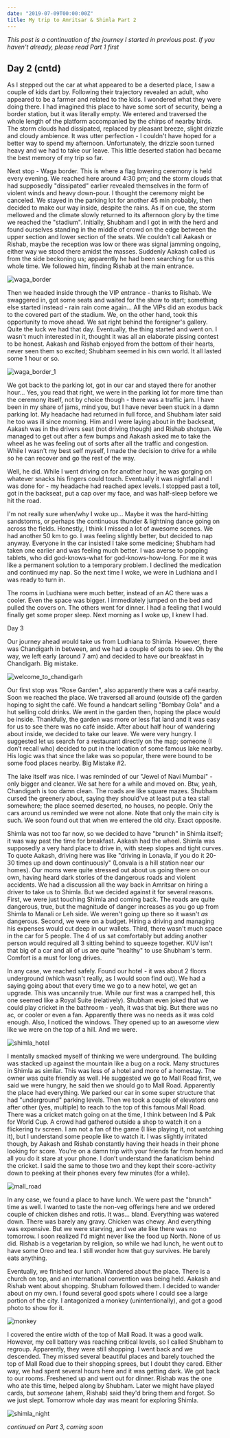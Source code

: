 ```yaml
---
date: "2019-07-09T00:00:00Z"
title: My trip to Amritsar & Shimla Part 2
---
```


_This post is a continuation of the journey I started in previous post. If you haven't already, please read Part 1 first_

## Day 2 (cntd)

As I stepped out the car at what appeared to be a deserted place, I saw a couple of kids dart by. Following their trajectory revealed an adult, who appeared to be a farmer and related to the kids. I wondered what they were doing there. I had imagined this place to have some sort of security, being a border station, but it was literally empty. We entered and traversed the whole length of the platform accompanied by the chirps of nearby birds. The storm clouds had dissipated, replaced by pleasant breeze, slight drizzle and cloudy ambience. It was utter perfection - I couldn't have hoped for a better way to spend my afternoon. Unfortunately, the drizzle soon turned heavy and we had to take our leave. This little deserted station had became the best memory of my trip so far.

Next stop - Waga border. This is where a flag lowering ceremony is held every evening. We reached here around 4:30 pm; and the storm clouds that had supposedly "dissipated" earlier revealed themselves in the form of violent winds and heavy down-pour. I thought the ceremony might be canceled. We stayed in the parking lot for another 45 min probably, then decided to make our way inside, despite the rains. As if on cue, the storm mellowed and the climate slowly returned to its afternoon glory by the time we reached the "stadium". Initially, Shubham and I got in with the herd and found ourselves standing in the middle of crowd on the edge between the upper section and lower section of the seats. We couldn’t call Aakash or Rishab, maybe the reception was low or there was signal jamming ongoing, either way we stood there amidst the masses. Suddenly Aakash called us from the side beckoning us; apparently he had been searching for us this whole time. We followed him, finding Rishab at the main entrance. 

![waga_border](/assets/images/waga_border.jpg)

Then we headed inside through the VIP entrance - thanks to Rishab. We swaggered in, got some seats and waited for the show to start; something else started instead - rain rain come again... All the VIPs did an exodus back to the covered part of the stadium. We, on the other hand, took this opportunity to move ahead. We sat right behind the foreigner's gallery. Quite the luck we had that day. Eventually, the thing started and went on. I wasn't much interested in it, thought it was all an elaborate pissing contest to be honest. Aakash and Rishab enjoyed from the bottom of their hearts, never seen them so excited; Shubham seemed in his own world. It all lasted some 1 hour or so.

![waga_border_1](/assets/images/waga_border_1.jpg)

We got back to the parking lot, got in our car and stayed there for another hour… Yes, you read that right, we were in the parking lot for more time than the ceremony itself, not by choice though - there was a traffic jam. I have been in my share of jams, mind you, but I have never been stuck in a damn parking lot. My headache had returned in full force, and Shubham later said he too was ill since morning. Him and I were laying about in the backseat, Aakash was in the drivers seat (not driving though) and Rishab shotgun. We managed to get out after a few bumps and Aakash asked me to take the wheel as he was feeling out of sorts after all the traffic and congestion. While I wasn't my best self myself, I made the decision to drive for a while so he can recover and go the rest of the way.

Well, he did. While I went driving on for another hour, he was gorging on whatever snacks his fingers could touch. Eventually it was nightfall and I was done for - my headache had reached apex levels. I stopped past a toll, got in the backseat, put a cap over my face, and was half-sleep before we hit the road.

I'm not really sure when/why I woke up… Maybe it was the hard-hitting sandstorms, or perhaps the continuous thunder & lightning dance going on across the fields. Honestly, I think I missed a lot of awesome scenes. We had another 50 km to go. I was feeling slightly better, but decided to nap anyway. Everyone in the car insisted I take some medicine; Shubham had taken one earlier and was feeling much better. I was averse to popping tablets, who did god-knows-what for god-knows-how-long. For me it was like a permanent solution to a temporary problem. I declined the medication and continued my nap. So the next time I woke, we were in Ludhiana and I was ready to turn in.

The rooms in Ludhiana were much better, instead of an AC there was a cooler. Even the space was bigger. I immediately jumped on the bed and pulled the covers on. The others went for dinner. I had a feeling that I would finally get some proper sleep. Next morning as I woke up, I knew I had.

Day 3

Our journey ahead would take us from Ludhiana to Shimla. However, there was Chandigarh in between, and we had a couple of spots to see. Oh by the way, we left early (around 7 am) and decided to have our breakfast in Chandigarh. Big mistake.

![welcome_to_chandigarh](/assets/images/welcome_to_chandigarh.jpg)

Our first stop was "Rose Garden", also apparently there was a café nearby. Soon we reached the place. We traversed all around (outside of) the garden hoping to sight the café. We found a handcart selling "Bombay Gola" and a hut selling cold drinks. We went in the garden then, hoping the place would be inside. Thankfully, the garden was more or less flat land and it was easy for us to see there was no café inside. After about half hour of wandering about inside, we decided to take our leave. We were very hungry. I suggested let us search for a restaurant directly on the map; someone (I don’t recall who) decided to put in the location of some famous lake nearby. His logic was that since the lake was so popular, there were bound to be some food places nearby. Big Mistake #2.

The lake itself was nice. I was reminded of our "Jewel of Navi Mumbai" - only bigger and cleaner. We sat here for a while and moved on. Btw, yeah, Chandigarh is too damn clean. The roads are like square mazes. Shubham cursed the greenery about, saying they should've at least put a tea stall somewhere; the place seemed deserted, no houses, no people. Only the cars around us reminded we were not alone. Note that only the main city is such. We soon found out that when we entered the old city. Exact opposite.

Shimla was not too far now, so we decided to have "brunch" in Shimla itself; it was way past the time for breakfast. Aakash had the wheel. Shimla was supposedly a very hard place to drive in, with steep slopes and tight curves. To quote Aakash, driving here was like "driving in Lonavla, if you do it 20-30 times up and down continuously" (Lonvala is a hill station near our homes). Our moms were quite stressed out about us going there on our own, having heard dark stories of the dangerous roads and violent accidents. We had a discussion  all the way back in Amritsar on hiring a driver to take us to Shimla. But we decided against it for several reasons. First, we were just touching Shimla and coming back. The roads are quite dangerous, true, but the magnitude of danger increases as you go up from Shimla to Manali or Leh side. We weren't going up there so it wasn't _as_ dangerous. Second, we were on a budget. Hiring a driving and managing his expenses would cut deep in our wallets. Third, there wasn't much space in the car for 5 people. The 4 of us sat comfortably but adding another person would required all 3 sitting behind to squeeze together. KUV isn't that big of a car and all of us are quite "healthy" to use Shubham's term. Comfort is a must for long drives.

In any case, we reached safely. Found our hotel - it was about 2 floors underground (which wasn't really, as I would soon find out). We had a saying going about that every time we go to a new hotel, we get an upgrade. This was uncannily true. While our first was a cramped hell, this one seemed like a Royal Suite (relatively). Shubham even joked that we could play cricket in the bathroom - yeah, it was that big. But there was no ac, or cooler or even a fan. Apparently there was no needs as it was cold enough. Also, I noticed the windows. They opened up to an awesome view like we were on the top of a hill. And we were.

![shimla_hotel](/assets/images/shimla_hotel.jpg)

I mentally smacked myself of thinking we were underground. The building was stacked up against the mountain like a bug on a rock. Many structures in Shimla as similar. This was less of a hotel and more of a homestay. The owner was quite friendly as well. He suggested we go to Mall Road first, we said we were hungry, he said then we should go to Mall Road. Apparently the place had everything. We parked our car in some super structure that had "underground" parking levels. Then we took a couple of elevators one after other (yes, multiple) to reach to the top of this famous Mall Road. There was a cricket match going on at the time, I think between Ind & Pak for World Cup. A crowd had gathered outside a shop to watch it on a flickering tv screen. I am not a fan of the game (I like playing it, not watching it), but I understand some people like to watch it. I was slightly irritated though, by Aakash and Rishab constantly having their heads in their phone looking for score. You're on a damn trip with your friends far from home and all you do it stare at your phone. I don’t understand the fanaticism behind the cricket. I said the same to those two and they kept their score-activity down to peeking at their phones every few minutes (for a while).

![mall_road](/assets/images/mall_road.jpg)

In any case, we found a place to have lunch. We were past the "brunch" time as well. I wanted to taste the non-veg offerings here and we ordered couple of chicken dishes and rotis. It was… bland. Everything was watered down. There was barely any gravy. Chicken was chewy. And everything was expensive. But we were starving, and we ate like there was no tomorrow. I soon realized I'd might never like the food up North. None of us did. Rishab is a vegetarian by religion, so while we had lunch, he went out to have some Oreo and tea. I still wonder how that guy survives. He barely eats anything.

Eventually, we finished our lunch. Wandered about the place. There is a church on top, and an international convention was being held. Aakash and Rishab went about shopping. Shubham followed them. I decided to wander about on my own. I found several good spots where I could see a large portion of the city. I antagonized a monkey (unintentionally), and got a good photo to show for it.

![monkey](/assets/images/monkey.jpg)


I covered the entire width of the top of Mall Road. It was a good walk. However, my cell battery was reaching critical levels, so I called Shubham to regroup. Apparently, they were still shopping. I went back and we descended. They missed several beautiful places and barely touched the top of Mall Road due to their shopping sprees, but I doubt they cared. Either way, we had spent several hours here and it was getting dark. We got back to our rooms. Freshened up and went out for dinner. Rishab was the one who ate this time, helped along by Shubham. Later we might have played cards, but _someone_ (ahem, Rishab) said they'd bring them and forgot. So we just slept. Tomorrow whole day was meant for exploring Shimla.

![shimla_night](/assets/images/shimla_night.jpg)

_continued on Part 3, coming soon_
